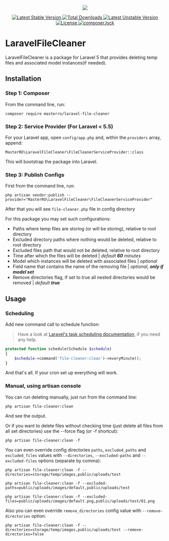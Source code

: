<p align="center">
    <img src="https://laravel.com/assets/img/components/logo-laravel.svg">
</p>

<p align="center">
    <a href="https://packagist.org/packages/masterro/laravel-file-cleaner">
        <img src="https://poser.pugx.org/masterro/laravel-file-cleaner/v/stable" alt="Latest Stable Version">
    </a>
    <a href="https://packagist.org/packages/masterro/laravel-file-cleaner">
        <img src="https://poser.pugx.org/masterro/laravel-file-cleaner/downloads" alt="Total Downloads">
    </a>
    <a href="https://packagist.org/packages/masterro/laravel-file-cleaner">
        <img src="https://poser.pugx.org/masterro/laravel-file-cleaner/v/unstable" alt="Latest Unstable Version">
    </a>
    <a href="https://github.com/MasterRO94/laravel-chronos/blob/master/LICENSE">
        <img src="https://poser.pugx.org/masterro/laravel-file-cleaner/license" alt="License">
    </a>
    <a href="https://github.com/MasterRO94/laravel-chronos/blob/master/LICENSE">
        <img src="https://poser.pugx.org/masterro/laravel-file-cleaner/composerlock" alt="composer.lock">
    </a>
</p>

# LaravelFileCleaner

LaravelFileCleaner is a package for Laravel 5 that provides deleting temp files and associated model instances(if needed).

## Installation

### Step 1: Composer

From the command line, run:

```
composer require masterro/laravel-file-cleaner
```

### Step 2: Service Provider (For Laravel < 5.5)

For your Laravel app, open `config/app.php` and, within the `providers` array, append:

```
MasterRO\LaravelFileCleaner\FileCleanerServiceProvider::class
```

This will bootstrap the package into Laravel.

### Step 3: Publish Configs

First from the command line, run:

```
php artisan vendor:publish --provider="MasterRO\LaravelFileCleaner\FileCleanerServiceProvider"
```

After that you will see `file-cleaner.php` file in config directory

For this package you may set such configurations:
* Paths where temp files are storing (or will be storing), relative to root directory
* Excluded directory paths where nothing would be deleted, relative to root directory
* Excluded files path that would not be deleted, relative to root directory
* Time after which the files will be deleted | _default **60** minutes_
* Model which instances will be deleted with associated files | _optional_
* Field name that contains the name of the removing file | _optional, **only if model set**_
* Remove directories flag, if set to true all nested directories would be removed | _default **true**_

## Usage

### Scheduling

Add new command call to schedule function:
> Have a look at [Laravel's task scheduling documentation](https://laravel.com/docs/5.2/scheduling), if you need any help.

```php
protected function schedule(Schedule $schedule)
{
    $schedule->command('file-cleaner:clean')->everyMinute();
}
```

And that's all. If your cron set up everything will work.


### Manual, using artisan console

You can run deleting manually, just run from the command line:
```
php artisan file-cleaner:clean
```
And see the output.


Or if you want to delete files without checking time (just delete all files from all set directories) use the --force flag (or -f shortcut):
```
php artisan file-cleaner:clean -f
```

You can even override config directories `paths`, `excluded_paths` and `excluded_files` values with `--directories`, `--excluded-paths` and `--excluded-files` options (separate by comma):
```
php artisan file-cleaner:clean -f --directories=storage/temp/images,public/uploads/test
```
```
php artisan file-cleaner:clean -f --excluded-paths=public/uploads/images/default,public/uploads/test
```
```
php artisan file-cleaner:clean -f --excluded-files=public/uploads/images/default.png,public/uploads/test/01.png
```


Also you can even override `remove_directories` config value with `--remove-directories` option:
```
php artisan file-cleaner:clean -f --directories=storage/temp/images,public/uploads/test --remove-directories=false
```








